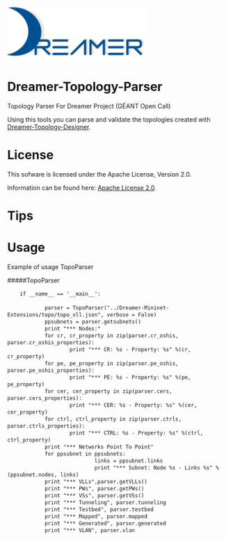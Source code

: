 ![Alt text](repo_data/dreamer-logo.png "Optional title")

Dreamer-Topology-Parser
=====================================

Topology Parser For Dreamer Project (GÉANT Open Call)

Using this tools you can parse and validate the topologies created with
[Dreamer-Topology-Designer](https://github.com/netgroup/Dreamer-Topology-Designer).

License
=======

This sofware is licensed under the Apache License, Version 2.0.

Information can be found here:
 [Apache License 2.0](http://www.apache.org/licenses/LICENSE-2.0).

Tips
==============


Usage
=====

Example of usage TopoParser

#####TopoParser

		if __name__ == '__main__':

				parser = TopoParser("../Dreamer-Mininet-Extensions/topo/topo_vll.json", verbose = False)
				ppsubnets = parser.getsubnets()
				print "*** Nodes:"
				for cr, cr_property in zip(parser.cr_oshis, parser.cr_oshis_properties):
				        print "*** CR: %s - Property: %s" %(cr, cr_property)
				for pe, pe_property in zip(parser.pe_oshis, parser.pe_oshis_properties):
				        print "*** PE: %s - Property: %s" %(pe, pe_property)
				for cer, cer_property in zip(parser.cers, parser.cers_properties):
				        print "*** CER: %s - Property: %s" %(cer, cer_property)
				for ctrl, ctrl_property in zip(parser.ctrls, parser.ctrls_properties):
				        print "*** CTRL: %s - Property: %s" %(ctrl, ctrl_property)
				print "*** Networks Point To Point"
				for ppsubnet in ppsubnets:
				                links = ppsubnet.links
				                print "*** Subnet: Node %s - Links %s" %(ppsubnet.nodes, links)
				print "*** VLLs",parser.getVLLs()
				print "*** PWs", parser.getPWs()
				print "*** VSs", parser.getVSs()
				print "*** Tunneling", parser.tunneling
				print "*** Testbed", parser.testbed
				print "*** Mapped", parser.mapped
				print "*** Generated", parser.generated
				print "*** VLAN", parser.vlan		

